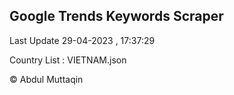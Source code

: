 

## Google Trends Keywords Scraper 
 
Last Update 29-04-2023 , 17:37:29

Country List :
VIETNAM.json



© Abdul Muttaqin 
